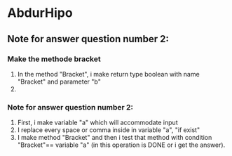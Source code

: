 # AbdurHipo
## Note for answer question number 2:
### Make the methode bracket  
1. In the method "Bracket", i make return type boolean with name "Bracket" and parameter "b"
2. 
### Note for answer question number 2:
1. First, i make variable "a" which will accommodate input
2. I replace every space or comma inside in variable "a", "if exist"
3. I make method "Bracket" and then i test that method with condition "Bracket"== variable "a" (in this operation is DONE or i get the answer).

